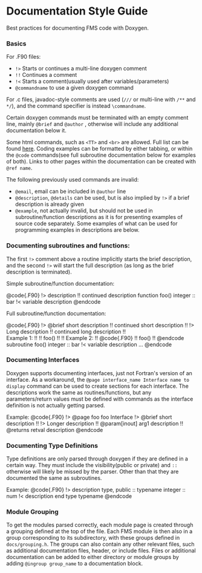 # Documentation Style Guide

Best practices for documenting FMS code with Doxygen.

### Basics

For .F90 files:
- `!>` Starts or continues a multi-line doxygen comment
- `!!` Continues a comment
- `!<` Starts a comment(usually used after variables/parameters)
- `@commandname` to use a given doxygen command

For .c files, javadoc-style comments are used (`///` or multi-line with `/**` and `*/`), and the command specifier is instead `\commandname`.

Certain doxygen commands must be terminated with an empty comment line, mainly `@brief` and `@author`
, otherwise will include any additional documentation below it.

Some html commands, such as `<TT>` and `<br>` are allowed. Full list can be found
[here](https://www.doxygen.nl/manual/htmlcmds.html). Coding examples can be formatted by
either tabbing, or within the `@code` commands(see full subroutine documentation
below for examples of both). Links to other pages within the documentation can be created with
`@ref name`.

The following previously used commands are invalid:
- `@email`, email can be included in `@author` line
- `@description`, `@details` can be used, but is also implied by `!>` if a brief description is already given
- `@example`, not actually invalid, but should not be used in subroutine/function descriptions as it is for presenting examples of source code separately. Some examples of what can be used for programming examples in descriptions are below.
### Documenting subroutines and functions:

The first `!>` comment above a routine implicitly starts the brief description, and the second `!>`
will start the full description (as long as the brief description is terminated).

Simple subroutine/function documentation:

@code{.F90}
	!> description
	!! continued description
		function foo()
	  integer :: bar !< variable description
@endcode

Full subroutine/function documentation:

@code{.F90}
	!> @brief short description
	!! continued short description
	!!
	!> Long description
	!! continued long description
	!! <br>Example 1:
	!!
	!! 		foo()
	!!
	!! Example 2:
	!! @code{.F90}
	!! foo()
	!! @endcode
	subroutine foo()
	  integer :: bar !< variable description
	  ...
@endcode

### Documenting Interfaces
Doxygen supports documenting interfaces, just not Fortran's version of an interface. As a workaround,
the `@page interface_name Interface name to display` command can be used to create sections for each
interface. The descriptions work the same as routines/functions, but any parameters/return values
must be defined with commands as the interface definition is not actually getting parsed.

Example:
@code{.F90}
	!> @page foo foo Interface
	!> @brief short description
	!!
	!> Longer description
	!! @param[inout] arg1 description
	!! @returns retval description
@endcode

### Documenting Type Definitions
Type definitions are only parsed through doxygen if they are defined in a certain way. They must
include the visibility(public or private) and `::` otherwise will likely be missed by the parser.
Other than that they are documented the same as subroutines.

Example:
@code{.F90}
	!> description
	type, public :: typename
    	integer :: num !< description
	end type typename
@endcode

### Module Grouping
To get the modules parsed correctly, each module page is created through a grouping defined at the
top of the file. Each FMS module is then also in a group corresponding to its subdirectory, with
these groups defined in `docs/grouping.h`. The groups can also contain any other relevant
files, such as additional documentation files, header, or include files.  Files or additional
documentation can be added to either directory or module groups by adding `@ingroup group_name`
to a documentation block.
